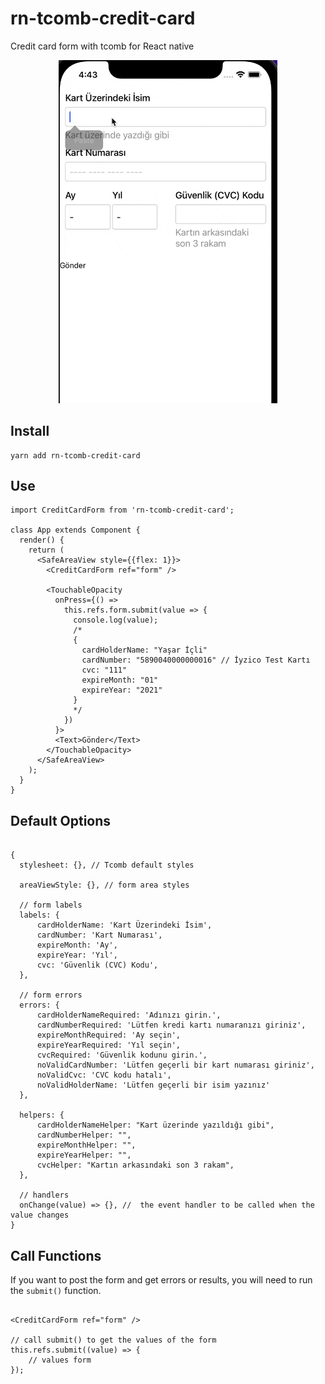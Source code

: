 # rn-tcomb-credit-card

Credit card form with tcomb for React native

<p align="center">
    <img src="kapture.gif" width="350" />
</p>

## Install

    yarn add rn-tcomb-credit-card

## Use

```JS
import CreditCardForm from 'rn-tcomb-credit-card';

class App extends Component {
  render() {
    return (
      <SafeAreaView style={{flex: 1}}>
        <CreditCardForm ref="form" />

        <TouchableOpacity
          onPress={() =>
            this.refs.form.submit(value => {
              console.log(value);
              /*
              {
                cardHolderName: "Yaşar İçli"
                cardNumber: "5890040000000016" // İyzico Test Kartı
                cvc: "111"
                expireMonth: "01"
                expireYear: "2021"
              }
              */
            })
          }>
          <Text>Gönder</Text>
        </TouchableOpacity>
      </SafeAreaView>
    );
  }
}

```

## Default Options

```JS

{
  stylesheet: {}, // Tcomb default styles
  
  areaViewStyle: {}, // form area styles
  
  // form labels
  labels: {
      cardHolderName: 'Kart Üzerindeki İsim',
      cardNumber: 'Kart Numarası',
      expireMonth: 'Ay',
      expireYear: 'Yıl',
      cvc: 'Güvenlik (CVC) Kodu',
  },
  
  // form errors
  errors: {
      cardHolderNameRequired: 'Adınızı girin.',
      cardNumberRequired: 'Lütfen kredi kartı numaranızı giriniz',
      expireMonthRequired: 'Ay seçin',
      expireYearRequired: 'Yıl seçin',
      cvcRequired: 'Güvenlik kodunu girin.',
      noValidCardNumber: 'Lütfen geçerli bir kart numarası giriniz',
      noValidCvc: 'CVC kodu hatalı',
      noValidHolderName: 'Lütfen geçerli bir isim yazınız'
  },
  
  helpers: {
      cardHolderNameHelper: "Kart üzerinde yazıldığı gibi",
      cardNumberHelper: "",
      expireMonthHelper: "",
      expireYearHelper: "",
      cvcHelper: "Kartın arkasındaki son 3 rakam",
  },
  
  // handlers
  onChange(value) => {}, //  the event handler to be called when the value changes
}
```

## Call Functions

If you want to post the form and get errors or results, you will need to run the `submit()` function.

```JS

<CreditCardForm ref="form" />

// call submit() to get the values of the form
this.refs.submit((value) => {
    // values form
});

```
